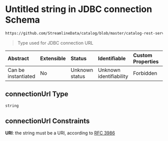 # Untitled string in JDBC connection Schema

```txt
https://github.com/StreamlineData/catalog/blob/master/catalog-rest-service/src/main/resources/json/schema/type/jdbcConnection.json#/definitions/jdbcInfo/properties/connectionUrl
```



> Type used for JDBC connection URL

| Abstract            | Extensible | Status         | Identifiable            | Custom Properties | Additional Properties | Access Restrictions | Defined In                                                                     |
| :------------------ | :--------- | :------------- | :---------------------- | :---------------- | :-------------------- | :------------------ | :----------------------------------------------------------------------------- |
| Can be instantiated | No         | Unknown status | Unknown identifiability | Forbidden         | Allowed               | none                | [jdbcConnection.json*](jdbcConnection.md) |

## connectionUrl Type

`string`

## connectionUrl Constraints

**URI**: the string must be a URI, according to [RFC 3986](https://tools.ietf.org/html/rfc3986 "check the specification")
